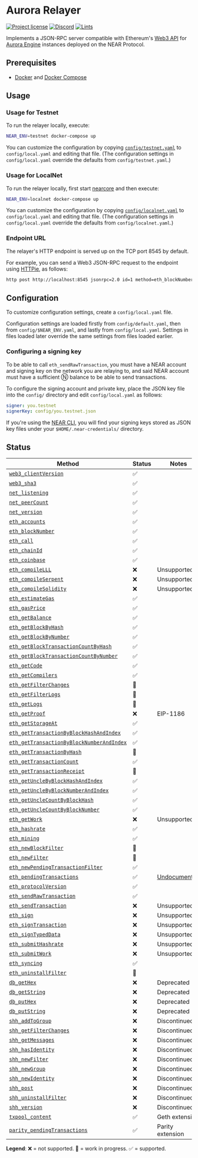 # Aurora Relayer

[![Project license](https://img.shields.io/badge/License-Public%20Domain-blue.svg)](https://creativecommons.org/publicdomain/zero/1.0/)
[![Discord](https://img.shields.io/discord/490367152054992913?label=Discord)](https://discord.gg/jNjHYUF8vw)
[![Lints](https://github.com/aurora-is-near/aurora-relayer/actions/workflows/lints.yml/badge.svg)](https://github.com/aurora-is-near/aurora-relayer/actions/workflows/lints.yml)

Implements a JSON-RPC server compatible with Ethereum's
[Web3 API](https://eth.wiki/json-rpc/API) for
[Aurora Engine](https://github.com/aurora-is-near/aurora-engine)
instances deployed on the NEAR Protocol.

## Prerequisites

- [Docker] and [Docker Compose]

[Docker]: https://docs.docker.com/engine/install/
[Docker Compose]: https://docs.docker.com/compose/install/

## Usage

### Usage for Testnet

To run the relayer locally, execute:

```bash
NEAR_ENV=testnet docker-compose up
```

You can customize the configuration by copying [`config/testnet.yaml`] to
`config/local.yaml` and editing that file. (The configuration settings in
`config/local.yaml` override the defaults from `config/testnet.yaml`.)

[`config/testnet.yaml`]: https://github.com/aurora-is-near/aurora-relayer/blob/master/config/testnet.yaml

### Usage for LocalNet

To run the relayer locally, first start [nearcore] and then execute:

```bash
NEAR_ENV=localnet docker-compose up
```

You can customize the configuration by copying [`config/localnet.yaml`] to
`config/local.yaml` and editing that file. (The configuration settings in
`config/local.yaml` override the defaults from `config/localnet.yaml`.)

[nearcore]: https://docs.near.org/docs/community/contribute/contribute-nearcore
[`config/localnet.yaml`]: https://github.com/aurora-is-near/aurora-relayer/blob/master/config/localnet.yaml

### Endpoint URL

The relayer's HTTP endpoint is served up on the TCP port 8545 by default.

For example, you can send a Web3 JSON-RPC request to the endpoint using
[HTTPie], as follows:

```bash
http post http://localhost:8545 jsonrpc=2.0 id=1 method=eth_blockNumber params:='[]'
```

[HTTPie]: https://httpie.io

## Configuration

To customize configuration settings, create a `config/local.yaml` file.

Configuration settings are loaded firstly from `config/default.yaml`, then from
`config/$NEAR_ENV.yaml`, and lastly from `config/local.yaml`. Settings in
files loaded later override the same settings from files loaded earlier.

### Configuring a signing key

To be able to call `eth_sendRawTransaction`, you must have a NEAR account and
signing key on the network you are relaying to, and said NEAR account must have
a sufficient Ⓝ balance to be able to send transactions.

To configure the signing account and private key, place the JSON key file
into the `config/` directory and edit `config/local.yaml` as follows:

```yaml
signer: you.testnet
signerKey: config/you.testnet.json
```

If you're using the [NEAR CLI], you will find your signing keys stored as JSON
key files under your `$HOME/.near-credentials/` directory.

[NEAR CLI]: https://docs.near.org/docs/tools/near-cli

## Status

Method | Status | Notes
------ | ------ | -----
[`web3_clientVersion`] | ✅ |
[`web3_sha3`] | ✅ |
[`net_listening`] | ✅ |
[`net_peerCount`] | ✅ |
[`net_version`] | ✅ |
[`eth_accounts`] | ✅ |
[`eth_blockNumber`] | ✅ |
[`eth_call`] | ✅ |
[`eth_chainId`] | ✅ |
[`eth_coinbase`] | ✅ |
[`eth_compileLLL`] | ❌ | Unsupported
[`eth_compileSerpent`] | ❌ | Unsupported
[`eth_compileSolidity`] | ❌ | Unsupported
[`eth_estimateGas`] | ✅ |
[`eth_gasPrice`] | ✅ |
[`eth_getBalance`] | ✅ |
[`eth_getBlockByHash`] | ✅ |
[`eth_getBlockByNumber`] | ✅ |
[`eth_getBlockTransactionCountByHash`] | ✅ |
[`eth_getBlockTransactionCountByNumber`] | ✅ |
[`eth_getCode`] | ✅ |
[`eth_getCompilers`] | ✅ |
[`eth_getFilterChanges`] | 🚧 |
[`eth_getFilterLogs`] | 🚧 |
[`eth_getLogs`] | 🚧 |
[`eth_getProof`] | ❌ | EIP-1186
[`eth_getStorageAt`] | ✅ |
[`eth_getTransactionByBlockHashAndIndex`] | ✅ |
[`eth_getTransactionByBlockNumberAndIndex`] | ✅ |
[`eth_getTransactionByHash`] | 🚧 |
[`eth_getTransactionCount`] | ✅ |
[`eth_getTransactionReceipt`] | 🚧 |
[`eth_getUncleByBlockHashAndIndex`] | ✅ |
[`eth_getUncleByBlockNumberAndIndex`] | ✅ |
[`eth_getUncleCountByBlockHash`] | ✅ |
[`eth_getUncleCountByBlockNumber`] | ✅ |
[`eth_getWork`] | ❌ | Unsupported
[`eth_hashrate`] | ✅ |
[`eth_mining`] | ✅ |
[`eth_newBlockFilter`] | 🚧 |
[`eth_newFilter`] | 🚧 |
[`eth_newPendingTransactionFilter`] | ✅ |
[`eth_pendingTransactions`] | ✅ | [Undocumented](https://github.com/ethereum/go-ethereum/issues/1648#issuecomment-130591933)
[`eth_protocolVersion`] | ✅ |
[`eth_sendRawTransaction`] | ✅ |
[`eth_sendTransaction`] | ❌ | Unsupported
[`eth_sign`] | ❌ | Unsupported
[`eth_signTransaction`] | ❌ | Unsupported
[`eth_signTypedData`] | ❌ | Unsupported
[`eth_submitHashrate`] | ❌ | Unsupported
[`eth_submitWork`] | ❌ | Unsupported
[`eth_syncing`] | ✅ |
[`eth_uninstallFilter`] | 🚧 |
[`db_getHex`] | ❌ | Deprecated
[`db_getString`] | ❌ | Deprecated
[`db_putHex`] | ❌ | Deprecated
[`db_putString`] | ❌ | Deprecated
[`shh_addToGroup`] | ❌ | Discontinued
[`shh_getFilterChanges`] | ❌ | Discontinued
[`shh_getMessages`] | ❌ | Discontinued
[`shh_hasIdentity`] | ❌ | Discontinued
[`shh_newFilter`] | ❌ | Discontinued
[`shh_newGroup`] | ❌ | Discontinued
[`shh_newIdentity`] | ❌ | Discontinued
[`shh_post`] | ❌ | Discontinued
[`shh_uninstallFilter`] | ❌ | Discontinued
[`shh_version`] | ❌ | Discontinued
[`txpool_content`] | ✅ | Geth extension
[`parity_pendingTransactions`] | ✅ | Parity extension

**Legend**: ❌ = not supported. 🚧 = work in progress. ✅ = supported.

[`web3_clientVersion`]: https://eth.wiki/json-rpc/API#web3_clientVersion
[`web3_sha3`]: https://eth.wiki/json-rpc/API#web3_sha3
[`net_listening`]: https://eth.wiki/json-rpc/API#net_listening
[`net_peerCount`]: https://eth.wiki/json-rpc/API#net_peerCount
[`net_version`]: https://eth.wiki/json-rpc/API#net_version
[`eth_accounts`]: https://eth.wiki/json-rpc/API#eth_accounts
[`eth_blockNumber`]: https://eth.wiki/json-rpc/API#eth_blockNumber
[`eth_call`]: https://eth.wiki/json-rpc/API#eth_call
[`eth_chainId`]: https://eips.ethereum.org/EIPS/eip-695
[`eth_coinbase`]: https://eth.wiki/json-rpc/API#eth_coinbase
[`eth_compileLLL`]: https://eth.wiki/json-rpc/API#eth_compileLLL
[`eth_compileSerpent`]: https://eth.wiki/json-rpc/API#eth_compileSerpent
[`eth_compileSolidity`]: https://eth.wiki/json-rpc/API#eth_compileSolidity
[`eth_estimateGas`]: https://eth.wiki/json-rpc/API#eth_estimateGas
[`eth_gasPrice`]: https://eth.wiki/json-rpc/API#eth_gasPrice
[`eth_getBalance`]: https://eth.wiki/json-rpc/API#eth_getBalance
[`eth_getBlockByHash`]: https://eth.wiki/json-rpc/API#eth_getBlockByHash
[`eth_getBlockByNumber`]: https://eth.wiki/json-rpc/API#eth_getBlockByNumber
[`eth_getBlockTransactionCountByHash`]: https://eth.wiki/json-rpc/API#eth_getBlockTransactionCountByHash
[`eth_getBlockTransactionCountByNumber`]: https://eth.wiki/json-rpc/API#eth_getBlockTransactionCountByNumber
[`eth_getCode`]: https://eth.wiki/json-rpc/API#eth_getCode
[`eth_getCompilers`]: https://eth.wiki/json-rpc/API#eth_getCompilers
[`eth_getFilterChanges`]: https://eth.wiki/json-rpc/API#eth_getFilterChanges
[`eth_getFilterLogs`]: https://eth.wiki/json-rpc/API#eth_getFilterLogs
[`eth_getLogs`]: https://eth.wiki/json-rpc/API#eth_getLogs
[`eth_getProof`]: https://eips.ethereum.org/EIPS/eip-1186
[`eth_getStorageAt`]: https://eth.wiki/json-rpc/API#eth_getStorageAt
[`eth_getTransactionByBlockHashAndIndex`]: https://eth.wiki/json-rpc/API#eth_getTransactionByBlockHashAndIndex
[`eth_getTransactionByBlockNumberAndIndex`]: https://eth.wiki/json-rpc/API#eth_getTransactionByBlockNumberAndIndex
[`eth_getTransactionByHash`]: https://eth.wiki/json-rpc/API#eth_getTransactionByHash
[`eth_getTransactionCount`]: https://eth.wiki/json-rpc/API#eth_getTransactionCount
[`eth_getTransactionReceipt`]: https://eth.wiki/json-rpc/API#eth_getTransactionReceipt
[`eth_getUncleByBlockHashAndIndex`]: https://eth.wiki/json-rpc/API#eth_getUncleByBlockHashAndIndex
[`eth_getUncleByBlockNumberAndIndex`]: https://eth.wiki/json-rpc/API#eth_getUncleByBlockNumberAndIndex
[`eth_getUncleCountByBlockHash`]: https://eth.wiki/json-rpc/API#eth_getUncleCountByBlockHash
[`eth_getUncleCountByBlockNumber`]: https://eth.wiki/json-rpc/API#eth_getUncleCountByBlockNumber
[`eth_getWork`]: https://eth.wiki/json-rpc/API#eth_getWork
[`eth_hashrate`]: https://eth.wiki/json-rpc/API#eth_hashrate
[`eth_mining`]: https://eth.wiki/json-rpc/API#eth_mining
[`eth_newBlockFilter`]: https://eth.wiki/json-rpc/API#eth_newBlockFilter
[`eth_newFilter`]: https://eth.wiki/json-rpc/API#eth_newFilter
[`eth_newPendingTransactionFilter`]: https://eth.wiki/json-rpc/API#eth_newPendingTransactionFilter
[`eth_pendingTransactions`]: https://github.com/ethereum/wiki/issues/685
[`eth_protocolVersion`]: https://eth.wiki/json-rpc/API#eth_protocolVersion
[`eth_sendRawTransaction`]: https://eth.wiki/json-rpc/API#eth_sendRawTransaction
[`eth_sendTransaction`]: https://eth.wiki/json-rpc/API#eth_sendTransaction
[`eth_sign`]: https://eth.wiki/json-rpc/API#eth_sign
[`eth_signTransaction`]: https://eth.wiki/json-rpc/API#eth_signTransaction
[`eth_signTypedData`]: https://eips.ethereum.org/EIPS/eip-712
[`eth_submitHashrate`]: https://eth.wiki/json-rpc/API#eth_submitHashrate
[`eth_submitWork`]: https://eth.wiki/json-rpc/API#eth_submitWork
[`eth_syncing`]: https://eth.wiki/json-rpc/API#eth_syncing
[`eth_uninstallFilter`]: https://eth.wiki/json-rpc/API#eth_uninstallFilter
[`db_getHex`]: https://eth.wiki/json-rpc/API#db_getHex
[`db_getString`]: https://eth.wiki/json-rpc/API#db_getString
[`db_putHex`]: https://eth.wiki/json-rpc/API#db_putHex
[`db_putString`]: https://eth.wiki/json-rpc/API#db_putString
[`shh_addToGroup`]: https://eth.wiki/json-rpc/API#shh_addToGroup
[`shh_getFilterChanges`]: https://eth.wiki/json-rpc/API#shh_getFilterChanges
[`shh_getMessages`]: https://eth.wiki/json-rpc/API#shh_getMessages
[`shh_hasIdentity`]: https://eth.wiki/json-rpc/API#shh_hasIdentity
[`shh_newFilter`]: https://eth.wiki/json-rpc/API#shh_newFilter
[`shh_newGroup`]: https://eth.wiki/json-rpc/API#shh_newGroup
[`shh_newIdentity`]: https://eth.wiki/json-rpc/API#shh_newIdentity
[`shh_post`]: https://eth.wiki/json-rpc/API#shh_post
[`shh_uninstallFilter`]: https://eth.wiki/json-rpc/API#shh_uninstallFilter
[`shh_version`]: https://eth.wiki/json-rpc/API#shh_version
[`txpool_content`]: https://geth.ethereum.org/docs/rpc/ns-txpool#txpool_content
[`parity_pendingTransactions`]: https://openethereum.github.io/JSONRPC-parity-module#parity_pendingtransactions
